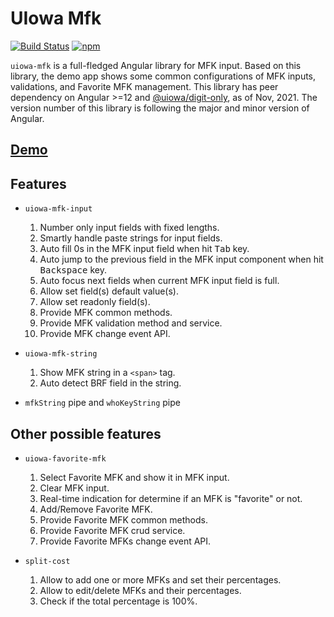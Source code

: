 # UIowa Mfk

[![Build Status](https://img.shields.io/travis/changhuixu/uiowa-mfk-project/main.svg?label=Travis%20CI&style=flat-square)](https://app.travis-ci.com/changhuixu/uiowa-mfk-project.svg?branch=main)
[![npm](https://img.shields.io/npm/v/@uiowa/uiowa-mfk.svg?style=flat-square)](https://www.npmjs.com/package/@uiowa/uiowa-mfk)

`uiowa-mfk` is a full-fledged Angular library for MFK input. Based on this library, the demo app shows some common configurations of MFK inputs, validations, and Favorite MFK management. This library has peer dependency on Angular >=12 and [@uiowa/digit-only](https://github.com/changhuixu/ngx-digit-only), as of Nov, 2021. The version number of this library is following the major and minor version of Angular.

## [Demo](https://uiowa-mfk.firebaseapp.com)

## Features

- `uiowa-mfk-input`

  1. Number only input fields with fixed lengths.
  1. Smartly handle paste strings for input fields.
  1. Auto fill 0s in the MFK input field when hit <kbd>Tab</kbd> key.
  1. Auto jump to the previous field in the MFK input component when hit <kbd>Backspace</kbd> key.
  1. Auto focus next fields when current MFK input field is full.
  1. Allow set field(s) default value(s).
  1. Allow set readonly field(s).
  1. Provide MFK common methods.
  1. Provide MFK validation method and service.
  1. Provide MFK change event API.

- `uiowa-mfk-string`

  1. Show MFK string in a `<span>` tag.
  1. Auto detect BRF field in the string.

- `mfkString` pipe and `whoKeyString` pipe

## Other possible features

- `uiowa-favorite-mfk`

  1. Select Favorite MFK and show it in MFK input.
  1. Clear MFK input.
  1. Real-time indication for determine if an MFK is "favorite" or not.
  1. Add/Remove Favorite MFK.
  1. Provide Favorite MFK common methods.
  1. Provide Favorite MFK crud service.
  1. Provide Favorite MFKs change event API.

- `split-cost`

  1. Allow to add one or more MFKs and set their percentages.
  1. Allow to edit/delete MFKs and their percentages.
  1. Check if the total percentage is 100%.
